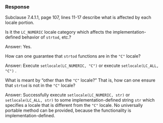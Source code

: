 ### Response

Subclause 7.4.1.1, page 107, lines 11-17 describe what is affected by each
locale portion.

Is it the `LC_NUMERIC` locale category which affects the implementation-defined
behavior of `strtod`, etc.?

Answer: Yes.

How can one guarantee that `strtod` functions are in the `"C"` locale?

Answer: Execute `setlocale(LC_NUMERIC, "C")` or execute `setlocale(LC_ALL, "C")`
.

What is meant by “other than the `"C"` locale?” That is, how can one ensure that
`strtod` is not in the `"C"` locale?

Answer: Successfully execute `setlocale(LC_NUMERIC, str)` or `setlocale(LC_ALL,
str)` to some implementation-defined string `str` which specifies a locale that
is different from the `"C"` locale. No universally portable method can be
provided, because the functionality is implementation-defined.
